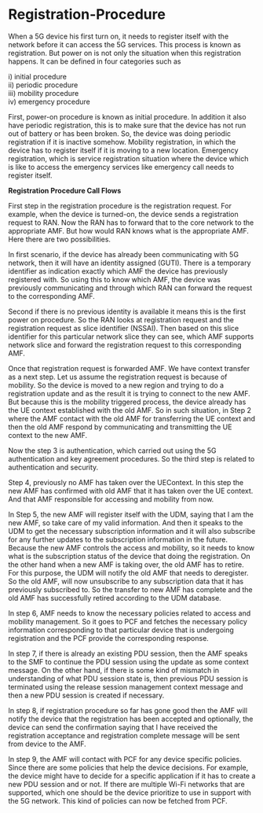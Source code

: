 # Registration-Procedure

When a 5G device his first turn on, it needs to register itself with the network before it can access the 5G services. This process is known as registration. But power on is not only the situation when this registration happens. It can be defined in four categories such as 

i) initial procedure <br />
ii) periodic procedure <br />
iii) mobility procedure <br />
iv) emergency procedure <br />

First, power-on procedure is known as initial procedure. In addition it also have periodic registration, this is to make sure that the device has not run out of battery or has been broken. So, the device was doing periodic registration if it is inactive somehow. Mobility registration, in which the device has to register itself if it is moving to a new location. Emergency registration, which is service registration situation where the device which is like to access the emergency services like emergency call needs to register itself.

**Registration Procedure Call Flows**

First step in the registration procedure is the registration request. For example, when the device is turned-on, the device sends a registration request to RAN. Now the RAN has to forward that to the core network to the appropriate AMF. But how would RAN knows what is the appropriate AMF. Here there are two possibilities.

In first scenario, if the device has already been communicating with 5G network, then it will have an identity assigned (GUTI). There is a temporary identifier as indication exactly which AMF the device has previously registered with. So using this to know which AMF, the device was previously communicating and through which RAN can forward the request to the corresponding AMF. 

Second if there is no previous identity is available it means this is the first power on procedure. So the RAN looks at registration request and the registration request as slice identifier (NSSAI). Then based on this slice identifier for this particular network slice they can see, which AMF supports network slice and forward the registration request to this corresponding AMF. 

Once that registration request is forwarded AMF. We have context transfer as a next step. Let us assume the registration request is because of mobility. So the device is moved to a new region and trying to do a registration update and as the result it is trying to connect to the new AMF. But because this is the mobility triggered process, the device already has the UE context established with the old AMF. So in such situation, in Step 2 where the AMF contact with the old AMF for transferring the UE context and then the old AMF respond by communicating and transmitting the UE context to the new AMF. 

Now the step 3 is authentication, which carried out using the 5G authentication and key agreement procedures. So the third step is related to authentication and security. 

Step 4, previously no AMF has taken over the UEContext. In this step the new AMF has confirmed with old AMF that it has taken over the UE context. And that AMF responsible for accessing and mobility from now.

In Step 5, the new AMF will register itself with the UDM, saying that I am the new AMF, so take care of my valid information. And then it speaks to the UDM to get the necessary subscription information and it will also subscribe for any further updates to the subscription information in the future. Because the new AMF controls the access and mobility, so it needs to know what is the subscription status of the device that doing the registration. On the other hand when a new AMF is taking over, the old AMF has to retire. For this purpose, the UDM will notify the old AMF that needs to deregister. So the old AMF, will now unsubscribe to any subscription data that it has previously subscribed to. So the transfer to new AMF has complete and the old AMF has successfully retired according to the UDM database.

In step 6, AMF needs to know the necessary policies related to access and mobility management. So it goes to PCF and fetches the necessary policy information corresponding to that particular device that is undergoing registration and the PCF provide the corresponding response. 

In step 7, if there is already an existing PDU session, then the AMF speaks to the SMF to continue the PDU session using the update as some context message. On the other hand, if there is some kind of mismatch in understanding of what PDU session state is, then previous PDU session is terminated using the release session management context message and then a new PDU session is created if necessary. 

In step 8, if registration procedure so far has gone good then the AMF will notify the device that the registration has been accepted and optionally, the device can send the confirmation saying that I have received the registration acceptance and registration complete message will be sent from device to the AMF. 

In step 9, the AMF will contact with PCF for any device specific policies. Since there are some policies that help the device decisions. For example, the device might have to decide for a specific application if it has to create a new PDU session and or not. If there are multiple Wi-Fi networks that are supported, which one should be the device prioritize to use in support with the 5G network. This kind of policies can now be fetched from PCF.

